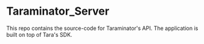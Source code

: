 # Taraminator_Server
This repo contains the source-code for Taraminator's API. The application is built on top of Tara's SDK.
